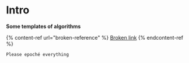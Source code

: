 # Intro

**Some templates of algorithms**

{% content-ref url="broken-reference" %}
[Broken link](broken-reference)
{% endcontent-ref %}

```
Please epoché everything
```
